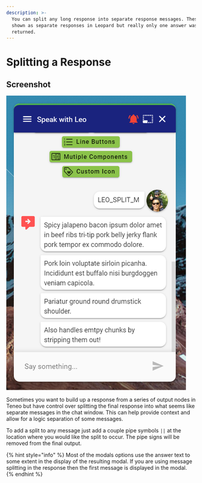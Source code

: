 ```yaml
---
description: >-
  You can split any long response into separate response messages. These are
  shown as separate responses in Leopard but really only one answer was
  returned.
---
```


# Splitting a Response

## Screenshot

![](../../.gitbook/assets/leopard-18.png)

Sometimes you want to build up a response from a series of output nodes in Teneo but have control over splitting the final response into what seems like separate messages in the chat window. This can help provide context and allow for a logic separation of some messages. 

To add a split to any message just add a couple pipe symbols `||` at the location where you would like the split to occur. The pipe signs will be removed from the final output. 

{% hint style="info" %}
Most of the modals options use the answer text to some extent in the display of the resulting modal. If you are using message splitting in the response then the first message is displayed in the modal. 
{% endhint %}

